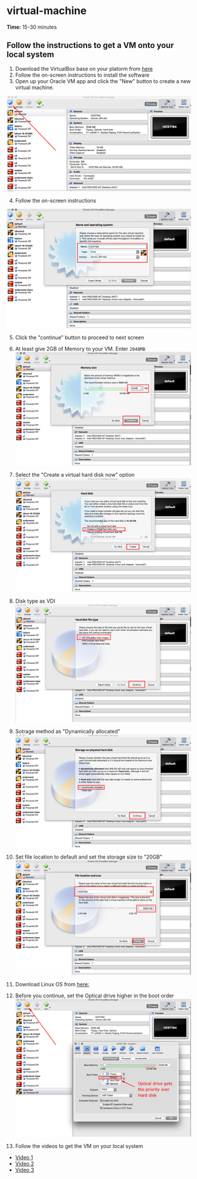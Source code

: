 # virtual-machine

**Time:** 15-30 minutes

## Follow the instructions to get a VM onto your local system

1. Download the VirtualBox base on your platorm from [here](https://www.virtualbox.org/wiki/Downloads)
2. Follow the on-screen instructions to install the software
3. Open up your Oracle VM app and click the "New" button to create a new virtual machine.

![](/Images/1.png)

4. Follow the on-screen instructions

![](/Images/2.png)

5. Click the "continue" button to proceed to next screen
6. At least give 2GB of Memory to your VM. Enter `2048MB`
![](/Images/3.png)

7. Select the "Create a virtual hard disk now" option
![](/Images/4.png)
8. Disk type as VDI
![](/Images/5.png)
9. Sotrage method as "Dynamically allocated"
![](/Images/6.png)
10. Set file location to default and set the storage size to "20GB"
![](/Images/7.png)
11. Download Linux OS from [here:](http://archive.ubuntu.com/ubuntu/dists/bionic/main/installer-amd64/current/images/netboot/mini.iso)
12. Before you continue, set the Optical drive higher in the boot order
![](/Images/8.png)
13. Follow the videos to get the VM on your local system

- [Video 1](https://osu.box.com/shared/static/o0aiqm4di226tuu3m1s35qhi77anmil0.mov)
- [Video 2](https://osu.box.com/shared/static/tpcpebk1h6m2mijvkj10spurn71gzad0.mov)
- [Video 3](https://osu.box.com/shared/static/s8lo0m2kqaamjnz88vg6zfnjqg27dwo3.mov)

